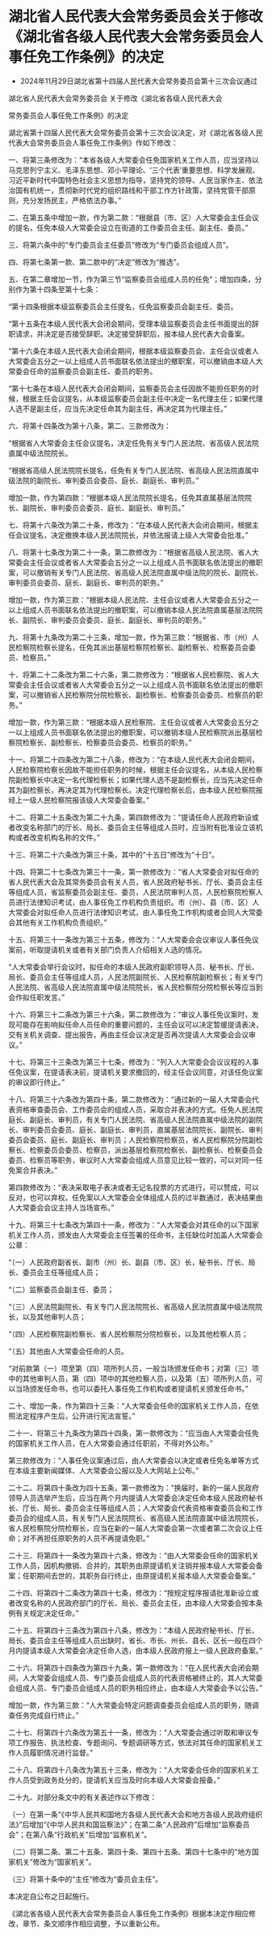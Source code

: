# 湖北省人民代表大会常务委员会关于修改《湖北省各级人民代表大会常务委员会人事任免工作条例》的决定

- 2024年11月29日湖北省第十四届人民代表大会常务委员会第十三次会议通过

<!-- INFO END -->

湖北省人民代表大会常务委员会 关于修改《湖北省各级人民代表大会

常务委员会人事任免工作条例》的决定

湖北省第十四届人民代表大会常务委员会第十三次会议决定，对《湖北省各级人民代表大会常务委员会人事任免工作条例》作如下修改：

一、将第三条修改为：“本省各级人大常委会任免国家机关工作人员，应当坚持以马克思列宁主义、毛泽东思想、邓小平理论、‘三个代表’重要思想、科学发展观、习近平新时代中国特色社会主义思想为指导，坚持党的领导、人民当家作主、依法治国有机统一，贯彻新时代党的组织路线和干部工作方针政策，坚持党管干部原则，充分发扬民主，严格依法办事。”

二、在第五条中增加一款，作为第二款：“根据县（市、区）人大常委会主任会议的提名，任免本级人大常委会设立在街道的工作委员会主任、副主任、委员。”

三、将第六条中的“专门委员会主任委员”修改为“专门委员会组成人员”。

四、将第七条第一款、第二款中的“决定”修改为“推选”。

五、在第二章增加一节，作为第三节“监察委员会组成人员的任免”；增加四条，分别作为第十四条至第十七条：

“第十四条根据本级监察委员会主任提名，任免监察委员会副主任、委员。

“第十五条在本级人民代表大会闭会期间，受理本级监察委员会主任书面提出的辞职请求，并决定是否接受辞职。决定接受辞职后，报本级人民代表大会备案。

“第十六条在本级人民代表大会闭会期间，根据本级监察委员会、主任会议或者人大常委会五分之一以上组成人员书面联名依法提出的撤职案，可以撤销由本级人大常委会任命的监察委员会副主任、委员的职务。

“第十七条在本级人民代表大会闭会期间，监察委员会主任因故不能担任职务的时候，根据主任会议提名，从本级监察委员会副主任中决定一名代理主任；如果代理人选不是副主任，应当先决定任命其为副主任，再决定其为代理主任。”

六、将第十四条改为第十八条，第二、三款修改为：

“根据省人大常委会主任会议提名，决定任免有关专门人民法院、省高级人民法院直属中级法院院长。

“根据省高级人民法院院长提名，任免有关专门人民法院、省高级人民法院直属中级法院的副院长、审判委员会委员、庭长、副庭长、审判员。”

增加一款，作为第四款：“根据本级人民法院院长提名，任免其直属基层法院院长、副院长、审判委员会委员、庭长、副庭长、审判员。”

七、将第十六条改为第二十条，修改为：“在本级人民代表大会闭会期间，根据主任会议提名，决定撤换本级人民法院院长，并依法报请上级人大常委会批准。”

八、将第十七条改为第二十一条，第二款修改为：“根据省高级人民法院、省人大常委会主任会议或者省人大常委会五分之一以上组成人员书面联名依法提出的撤职案，可以撤销有关专门人民法院、省高级人民法院直属中级法院的院长、副院长、审判委员会委员、庭长、副庭长、审判员的职务。”

增加一款，作为第三款：“根据本级人民法院、主任会议或者人大常委会五分之一以上组成人员书面联名依法提出的撤职案，可以撤销本级人民法院直属基层法院院长、副院长、审判委员会委员、庭长、副庭长、审判员的职务。”

九、将第十九条改为第二十三条，增加一款，作为第三款：“根据省、市（州）人民检察院检察长提名，任免其派出基层检察院检察长、副检察长、检察委员会委员、检察员。”

十、将第二十二条改为第二十六条，第二款修改为：“根据省人民检察院、省人大常委会主任会议或者省人大常委会五分之一以上组成人员书面联名依法提出的撤职案，可以撤销省人民检察院分院检察长、副检察长、检察委员会委员、检察员的职务。”

增加一款，作为第三款：“根据本级人民检察院、主任会议或者人大常委会五分之一以上组成人员书面联名依法提出的撤职案，可以撤销本级人民检察院派出基层检察院检察长、副检察长、检察委员会委员、检察员的职务。”

十一、将第二十四条改为第二十八条，修改为：“在本级人民代表大会闭会期间，人民检察院检察长因故不能担任职务的时候，根据主任会议提名，从本级人民检察院副检察长中决定一名代理检察长；如果代理人选不是副检察长，应当先决定任命其为副检察长，再决定其为代理检察长。决定代理检察长后，由本级人民检察院报经上一级人民检察院报该级人大常委会备案。”

十二、将第二十五条改为第二十九条，第四款修改为：“提请任命人民政府新设或者改变名称部门的厅长、局长、委员会主任等组成人员时，应当附有批准设立该机构或者改变机构名称的文件。”

十三、将第二十六条改为第三十条，其中的“十五日”修改为“十日”。

十四、将第二十七条改为第三十一条，第一款修改为：“省人大常委会对拟任命的省人民代表大会及其常务委员会有关人员，省人民政府秘书长、厅长、委员会主任等组成人员，省监察委员会副主任、委员，人民法院审判人员，人民检察院检察人员进行法律知识考试，由人事任免工作机构负责组织。市（州）、县（市、区）人大常委会对拟任命人员进行法律知识考试，由人事任免工作机构或者会同人大常委会其他有关工作机构负责组织。”

十五、将第三十一条改为第三十五条，修改为：“人大常委会会议审议人事任免议案前，听取提请机关或者有关部门负责人介绍相关人选的情况。

“人大常委会举行会议时，拟任命的本级人民政府副职领导人员、秘书长、厅长、局长、委员会主任等组成人员，人民法院副院长、人民检察院副检察长；有关专门人民法院、省高级人民法院直属中级法院院长，省人民检察院分院检察长等应当到会作拟任职发言。”

十六、将第三十二条改为第三十六条，第二款修改为：“审议人事任免议案时，发现可能存在影响拟任命人员任命的重要问题的，主任会议可以决定暂缓提请表决，交有关机关调查、提出报告，再由主任会议决定是否再次提请人大常委会会议审议。”

十七、将第三十三条改为第三十七条，修改为：“列入人大常委会会议议程的人事任免议案，在提请表决前，提请机关要求撤回的，经主任会议同意，对该任免议案的审议即行终止。”

十八、将第三十六条改为第四十条，第二款修改为：“通过新的一届人大常委会代表资格审查委员会、工作委员会的组成人员，采取合并表决的方式。任免人民法院庭长、副庭长、审判员，有关专门人民法院、省高级人民法院直属中级法院的副院长、审判委员会委员、庭长、副庭长、审判员，直属基层法院院长、副院长、审判委员会委员、庭长、副庭长、审判员；人民检察院检察员，省人民检察院分院副检察长、检察委员会委员、检察员，派出基层检察院检察长、副检察长、检察委员会委员、检察员等职务，审议时人大常委会组成人员意见比较一致的，可以对同一任免案合并表决。”

第四款修改为：“表决采取电子表决或者无记名投票的方式进行，可以赞成，可以反对，也可以弃权。任免案以人大常委会全体组成人员的过半数通过，表决结果由人大常委会会议主持人当场宣布。”

十九、将第三十七条改为第四十一条，修改为：“人大常委会对其任命的以下国家机关工作人员，颁发由人大常委会主任签署的任命书，主任缺位时加盖人大常委会公章：

“（一）人民政府副省长、副市（州）长、副县（市、区）长，秘书长、厅长、局长、委员会主任等组成人员；

“（二）监察委员会副主任、委员；

“（三）人民法院副院长、有关专门人民法院院长、省高级人民法院直属中级法院院长，以及其他审判人员；

“（四）人民检察院副检察长、省人民检察院分院检察长，以及其他检察人员；

“（五）其他由人大常委会任命的人员。

“对前款第（一）项至第（四）项所列人员，一般当场颁发任命书；对第（三）项中的其他审判人员，第（四）项中的其他检察人员，以及第（五）项所列人员，可以当场颁发任命书，也可以委托人事任免工作机构或者提请机关颁发任命书。”

二十、增加一条，作为第四十三条：“人大常委会任命的国家机关工作人员，在依照法定程序产生后，公开进行宪法宣誓。”

二十一、将第三十九条改为第四十四条，第一款修改为：“应当由人大常委会任免的国家机关工作人员，在人大常委会通过任职前，不得对外公布。”

第三款修改为：“人事任免议案通过后，由人大常委会以决定或者任免名单等方式在本级主要新闻媒体、人大常委会公报以及人大网站上公布。”

二十二、将第四十条改为四十五条，第一款修改为：“换届时，新的一届人民政府领导人员选举产生后，应当在两个月内提请人大常委会决定任命本级人民政府秘书长、厅长、局长、委员会主任等组成人员；人大常委会代表资格审查委员会和工作委员会的组成人员，有关专门人民法院院长、省高级人民法院直属中级法院院长，省人民检察院分院检察长，应当在新的一届人大常委会第一次或者第二次会议上任命；对不再担任原职务的人员不再提请免职。”

二十三、将第四十一条改为第四十六条，修改为：“由人大常委会任命的国家机关工作人员，因机构撤销、合并的，其职务由原提请机关注销并报本级人大常委会备案；任职期间去世的，其职务自行终止，由原提请机关报本级人大常委会备案。”

二十四、将第四十二条改为第四十七条，修改为：“按规定程序报请批准新设立或者改变名称的人民政府部门的厅长、局长、委员会主任，由本级人大常委会按本条例有关规定决定任命。”

二十五、将第四十三条改为第四十八条，修改为：“本级人民政府秘书长、厅长、局长、委员会主任等组成人员出缺时，省长、市长、州长、县长、区长一般在四个月内提请本级人大常委会决定任命人选，由本级人民政府报上一级人民政府备案。”

二十六、将第四十四条改为第四十九条，第一款修改为：“在人民代表大会闭会期间，人大常委会组成人员、专门委员会组成人员的代表资格被终止的，其人大常委会组成人员、专门委员会组成人员的职务相应终止，由本级人大常委会予以公告。”

增加一款，作为第三款：“人大常委会特定问题调查委员会组成人员的职务，随调查任务完成自行终止。”

二十七、将第四十六条改为第五十一条，修改为：“人大常委会通过听取和审议专项工作报告、执法检查、专题询问、专题调研等方式，依法对其任命的国家机关工作人员履职情况进行监督。”

二十八、将第四十八条改为第五十三条，修改为：“人大常委会任命的国家机关工作人员受到政务处分的，提请机关应当及时向本级人大常委会报备。”

二十九、对部分条文中的有关表述作以下修改：

（一）在第一条“《中华人民共和国地方各级人民代表大会和地方各级人民政府组织法》”后增加“《中华人民共和国监察法》”；在第二条“人民政府”后增加“监察委员会”；在第八条“行政机关”后增加“监察机关”。

（二）将第二条、第二十五条、第四十条、第四十五条、第四十七条中的“地方国家机关”修改为“国家机关”。

（三）将第十条中的“主任”修改为“委员会主任”。

本决定自公布之日起施行。

《湖北省各级人民代表大会常务委员会人事任免工作条例》根据本决定作相应修改，章节、条文顺序作相应调整，予以重新公布。

